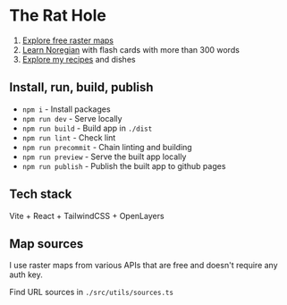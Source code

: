 # The Rat Hole

1. [Explore free raster maps](https://mariovieilledent.github.io/)
2. [Learn Noregian](https://mariovieilledent.github.io/#/learn) with flash cards with more than 300 words
3. [Explore my recipes](https://mariovieilledent.github.io/#/recipes) and dishes

## Install, run, build, publish

- `npm i` - Install packages
- `npm run dev` - Serve locally
- `npm run build` - Build app in `./dist`
- `npm run lint` - Check lint
- `npm run precommit` - Chain linting and building
- `npm run preview` - Serve the built app locally
- `npm run publish` - Publish the built app to github pages

## Tech stack

Vite + React + TailwindCSS + OpenLayers

## Map sources

I use raster maps from various APIs that are free and doesn't require any auth key.

Find URL sources in `./src/utils/sources.ts`
